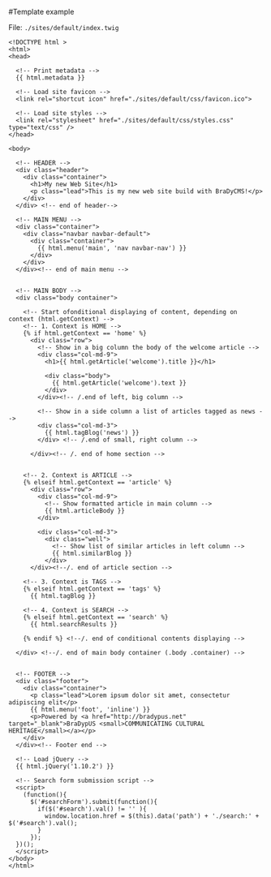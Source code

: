 #Template example

File: `./sites/default/index.twig`

    <!DOCTYPE html >
    <html>
    <head>
  
      <!-- Print metadata -->
      {{ html.metadata }}
  
      <!-- Load site favicon -->
      <link rel="shortcut icon" href="./sites/default/css/favicon.ico">
  
      <!-- Load site styles -->
      <link rel="stylesheet" href="./sites/default/css/styles.css" type="text/css" />
    </head>

    <body>
  
      <!-- HEADER -->
      <div class="header">
        <div class="container">
          <h1>My new Web Site</h1>
          <p class="lead">This is my new web site build with BraDyCMS!</p>
        </div>
      </div> <!-- end of header-->
    
      <!-- MAIN MENU -->
      <div class="container">
        <div class="navbar navbar-default">
          <div class="container">
            {{ html.menu('main', 'nav navbar-nav') }}
          </div>
        </div>
      </div><!-- end of main menu -->
    
    
      <!-- MAIN BODY -->
      <div class="body container">
    
        <!-- Start ofonditional displaying of content, depending on context (html.getContext) -->
        <!-- 1. Context is HOME -->
        {% if html.getContext == 'home' %}
          <div class="row">
            <!-- Show in a big column the body of the welcome article -->
            <div class="col-md-9">
              <h1>{{ html.getArticle('welcome').title }}</h1>

              <div class="body">
                {{ html.getArticle('welcome').text }}
              </div>
            </div><!-- /.end of left, big column -->

            <!-- Show in a side column a list of articles tagged as news -->
            <div class="col-md-3">
              {{ html.tagBlog('news') }}
            </div> <!-- /.end of small, right column -->

          </div><!-- /. end of home section -->

        
        <!-- 2. Context is ARTICLE -->
        {% elseif html.getContext == 'article' %}
          <div class="row">
            <div class="col-md-9">
              <!-- Show formatted article in main column -->
              {{ html.articleBody }}
            </div>
        
            <div class="col-md-3">
              <div class="well">
                <!-- Show list of similar articles in left column -->
                {{ html.similarBlog }}
              </div>
          </div><!--/. end of article section -->
        
        <!-- 3. Context is TAGS -->
        {% elseif html.getContext == 'tags' %}
          {{ html.tagBlog }}
      
        <!-- 4. Context is SEARCH -->
        {% elseif html.getContext == 'search' %}
          {{ html.searchResults }}

        {% endif %} <!--/. end of conditional contents displaying -->

      </div> <!--/. end of main body container (.body .container) -->
  
  
      <!-- FOOTER -->
      <div class="footer">
        <div class="container">
          <p class="lead">Lorem ipsum dolor sit amet, consectetur adipiscing elit</p>
          {{ html.menu('foot', 'inline') }}
          <p>Powered by <a href="http://bradypus.net" target="_blank">BraDypUS <small>COMMUNICATING CULTURAL HERITAGE</small></a></p>
        </div>
      </div><!-- Footer end -->

      <!-- Load jQuery -->
      {{ html.jQuery('1.10.2') }}
  
      <!-- Search form submission script -->
      <script>
        (function(){
          $('#searchForm').submit(function(){
            if($('#search').val() != '' ){
              window.location.href = $(this).data('path') + './search:' + $('#search').val();
            }
          });
      })();
      </script>
    </body>
    </html>